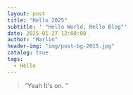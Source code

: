 ```yaml
---
layout: post
title: "Hello 2025"
subtitle: ' "Hello World, Hello Blog"'
date: 2025-01-27 12:00:00
author: "Marlin"
header-img: "img/post-bg-2015.jpg"
catalog: true
tags:
  - Hello
---
```


> “Yeah It's on. ”
